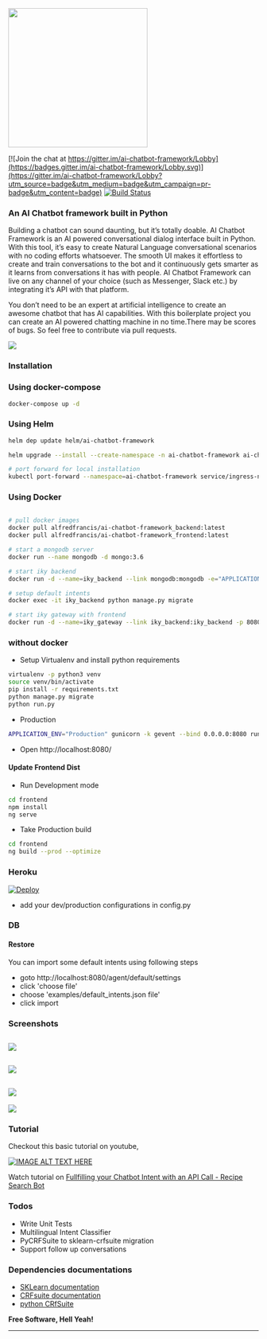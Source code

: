 <img src="https://i.ibb.co/vLR1wpG/logo.png" width="280"/>

[![Join the chat at https://gitter.im/ai-chatbot-framework/Lobby](https://badges.gitter.im/ai-chatbot-framework/Lobby.svg)](https://gitter.im/ai-chatbot-framework/Lobby?utm_source=badge&utm_medium=badge&utm_campaign=pr-badge&utm_content=badge) [![Build Status](https://travis-ci.com/alfredfrancis/ai-chatbot-framework.svg?branch=master)](https://travis-ci.com/alfredfrancis/ai-chatbot-framework.svg?branch=master)



### An AI Chatbot framework built in Python

Building a chatbot can sound daunting, but it’s totally doable. AI Chatbot Framework is an AI powered conversational dialog interface built in Python. With this tool, it’s easy to create Natural Language conversational scenarios with no coding efforts whatsoever. The smooth UI makes it effortless to create and train conversations to the bot and it continuously gets smarter as it learns from conversations it has with people. AI Chatbot Framework can live on any channel of your choice (such as Messenger, Slack etc.) by integrating it’s API with that platform.

You don’t need to be an expert at artificial intelligence to create an awesome chatbot that has AI capabilities. With this boilerplate project you can create an AI powered chatting machine in no time.There may be scores of bugs. So feel free to contribute  via pull requests.

![](https://image.ibb.co/eMJ9Wx/Screen_Shot_2018_04_28_at_1_45_28_PM.png)

### Installation

### Using docker-compose 
```sh
docker-compose up -d
```

### Using Helm

```sh
helm dep update helm/ai-chatbot-framework

helm upgrade --install --create-namespace -n ai-chatbot-framework ai-chatbot-framework helm/ai-chatbot-framework

# port forward for local installation
kubectl port-forward --namespace=ai-chatbot-framework service/ingress-nginx-controller 8080:80
```

### Using Docker
```sh

# pull docker images
docker pull alfredfrancis/ai-chatbot-framework_backend:latest
docker pull alfredfrancis/ai-chatbot-framework_frontend:latest

# start a mongodb server
docker run --name mongodb -d mongo:3.6

# start iky backend
docker run -d --name=iky_backend --link mongodb:mongodb -e="APPLICATION_ENV=Production" alfredfrancis/ai-chatbot-framework_backend:latest

# setup default intents
docker exec -it iky_backend python manage.py migrate

# start iky gateway with frontend
docker run -d --name=iky_gateway --link iky_backend:iky_backend -p 8080:80 alfredfrancis/ai-chatbot-framework_frontend:latest

```

### without docker

* Setup Virtualenv and install python requirements
```sh
virtualenv -p python3 venv
source venv/bin/activate
pip install -r requirements.txt
python manage.py migrate
python run.py
```
* Production
```sh
APPLICATION_ENV="Production" gunicorn -k gevent --bind 0.0.0.0:8080 run:app
```
* Open http://localhost:8080/

#### Update Frontend Dist
* Run Development mode
```sh
cd frontend
npm install
ng serve
```
* Take Production build
```sh
cd frontend
ng build --prod --optimize
```

### Heroku
[![Deploy](https://www.herokucdn.com/deploy/button.png)](https://heroku.com/deploy)

* add your dev/production configurations in config.py

### DB

#### Restore
You can import some default intents using following steps

- goto http://localhost:8080/agent/default/settings
- click 'choose file'
- choose 'examples/default_intents.json file'
- click import

### Screenshots

![](https://image.ibb.co/i9ReWx/Screen_Shot_2018_04_28_at_1_38_15_PM.png)
---
![](https://image.ibb.co/ivXKWx/Screen_Shot_2018_04_28_at_1_38_36_PM.png)
---
![](https://image.ibb.co/nf9Bdc/Screen_Shot_2018_04_28_at_1_38_57_PM.png)
---
![](https://image.ibb.co/b4q1dc/Screen_Shot_2018_04_28_at_1_43_06_PM.png)
### Tutorial

Checkout this basic tutorial on youtube,

[![IMAGE ALT TEXT HERE](https://preview.ibb.co/fj9N3v/Screenshot_from_2017_04_05_03_11_04.png)](https://www.youtube.com/watch?v=S1Fj7WinaBA)


Watch tutorial on [Fullfilling your Chatbot Intent with an API Call - Recipe Search Bot](https://www.youtube.com/watch?v=gqO69ojLobQ)

### Todos
 *  Write Unit Tests
 *  Multilingual Intent Classifier
 *  PyCRFSuite to sklearn-crfsuite migration
 *  Support follow up conversations
 
 ### Dependencies documentations
* [SKLearn documentation](http://scikit-learn.org/)
* [CRFsuite documentation](http://www.chokkan.org/software/crfsuite/)
* [python CRfSuite](https://python-crfsuite.readthedocs.io/en/latest/)

**Free Software, Hell Yeah!**
<hr></hr>
